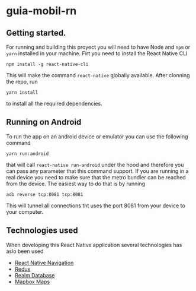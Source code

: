 # guia-mobil-rn


## Getting started.
For running and building this proyect you will need to have Node and `npm` or `yarn` installed in your machine.
Firt you need to install the React Native CLI
```
npm install -g react-native-cli
```
This will make the command `react-native` globally available.
After clonning the repo, run 
```
yarn install
```
to install all the required dependencies.

## Running on Android
To run the app on an android device or emulator you can use the following command
```
yarn run:android
```
that will call `react-native run-android` under the hood and therefore you can pass any parameter that this command support. 
If you are running in a real device you need to make sure that the metro bundler can be reached from the device. The easiest way to do that
is by running
```
adb reverse tcp:8081 tcp:8081
```
This will tunnel all connections tht uses the port 8081 from your device to your computer.

## Technologies used
When developing this React Native application several technologies has aslo been used
* [React Native Navigation](https://github.com/wix/react-native-navigation)
* [Redux](https://github.com/reactjs/redux)
* [Realm Database](https://github.com/realm/realm-js)
* [Mapbox Maps](https://github.com/alex3165/react-mapbox-gl)
